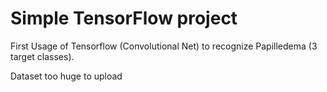 # Simple TensorFlow project

First Usage of Tensorflow (Convolutional Net) to recognize Papilledema (3 target classes). 

Dataset too huge to upload
